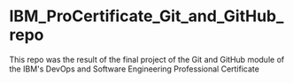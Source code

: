 # IBM_ProCertificate_Git_and_GitHub_repo
This repo was the result of the final project of the Git and GitHub module of the IBM's DevOps and Software Engineering Professional Certificate
